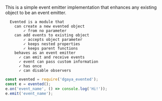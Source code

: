 This is a simple event emitter implementation that enhances any existing object to be an event emitter.

```
  Evented is a module that
    can create a new evented object
        ✓ from no parameter
    can add events to existing object
        ✓ accepts object parameter
        ✓ keeps nested properties
        ✓ keeps parent functions
    behaves as an event emitter
      ✓ can emit and receive events
      ✓ event can pass custom information
      ✓ has once
      ✓ can disable observers
```

```javascript
const evented = require('dgaya_evented');
const e = evented();
e.on('event_name', () => console.log('Hi!'));
e.emit('event_name');

```
